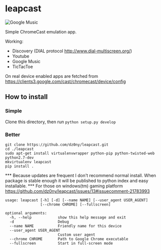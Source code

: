 # leapcast
![Google Music](http://screencloud.net//img/screenshots/3c17671ad386247d7dbd2f7395c4df77.png "Google Music")

Simple ChromeCast emulation app.

Working:

 - Discovery (DIAL protocol http://www.dial-multiscreen.org/)
 - Youtube
 - Google Music
 - TicTacToe

On real device enabled apps are fetched from https://clients3.google.com/cast/chromecast/device/config


## How to install

### Simple

Clone this directory, then run ```python setup.py develop```

### Better

```
git clone https://github.com/dz0ny/leapcast.git
cd ./leapcast
sudo apt-get install virtualenvwrapper python-pip python-twisted-web python2.7-dev
mkvirtualenv leapcast
pip install .
```

*** Because updates are frequent I don't recommend normal install. When package is stable enough it will be published to python index and easy installable.
*** For those on windows(tm) gaming platform https://github.com/dz0ny/leapcast/issues/13#issuecomment-21783993

```
usage: leapcast [-h] [-d] [--name NAME] [--user_agent USER_AGENT]
                [--chrome CHROME] [--fullscreen]

optional arguments:
  -h, --help            show this help message and exit
  -d                    Debug
  --name NAME           Friendly name for this device
  --user_agent USER_AGENT
                        Custom user agent
  --chrome CHROME       Path to Google Chrome executable
  --fullscreen          Start in full-screen mode

```
